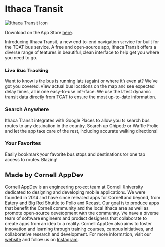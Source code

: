 # Ithaca Transit

![Ithaca Transit Icon](https://raw.githubusercontent.com/cuappdev/tcat-ios/master/app-icon.png)

Download on the App Store [here](https://itunes.apple.com/app/id1290883721).

Introducing Ithaca Transit, a new end-to-end navigation service for built for the TCAT bus service. A free and open-source app, Ithaca Transit offers a diverse range of features in beautiful, clean interface to help get you where you need to go.

### Live Bus Tracking

Want to know is the bus is running late (again) or where it’s even at? We’ve got you covered. View actual bus locations on the map and see expected delay times, all in one easy-to-use interface. We use the latest dynamic transit data directly from TCAT to ensure the most up-to-date information.

### Search Anywhere

Ithaca Transit integrates with Google Places to allow you to search bus routes to any destination in the country. Search up Chipotle or Waffle Frolic and let the app take care of the rest, including accurate walking directions!

### Your Favorites

Easily bookmark your favorite bus stops and destinations for one tap access to routes. Blazing!

## Made by Cornell AppDev

Cornell AppDev is an engineering project team at Cornell University dedicated to designing and developing mobile applications. We were founded in 2014 and have since released apps for Cornell and beyond, from Eatery and Big Red Shuttle to Pollo and Recast. Our goal is to produce apps that benefit the Cornell community and the local Ithaca area as well as promote open-source development with the community. We have a diverse team of software engineers and product designers that collaborate to create apps from an idea to a reality. Cornell AppDev also aims to foster innovation and learning through training courses, campus initiatives, and collaborative research and development. For more information, visit our [website](www.cornellappdev.com) and follow us on [Instagram](https://www.instagram.com/cornellappdev/).
